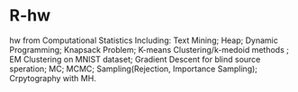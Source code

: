 # R-hw
hw from Computational Statistics
Including: Text Mining; Heap; Dynamic Programming; Knapsack Problem; K-means Clustering/k-medoid methods ; EM Clustering on MNIST dataset; Gradient Descent for blind source speration; MC; MCMC; Sampling(Rejection, Importance Sampling); Crpytography with MH. 
